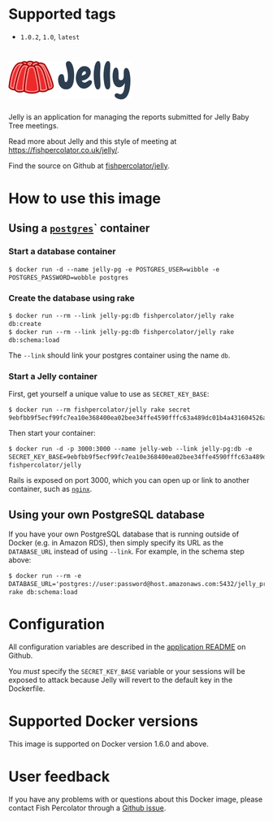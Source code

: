# Supported tags

* `1.0.2`, `1.0`, `latest`

# ![Jelly](https://raw.githubusercontent.com/fishpercolator/jelly/master/app/assets/images/logo-text.png)

Jelly is an application for managing the reports submitted for Jelly
Baby Tree meetings.

Read more about Jelly and this style of meeting at
<https://fishpercolator.co.uk/jelly/>.

Find the source on Github at [fishpercolator/jelly](https://github.com/fishpercolator/jelly).

# How to use this image

## Using a [`postgres`](https://registry.hub.docker.com/u/library/postgres/)` container

### Start a database container

    $ docker run -d --name jelly-pg -e POSTGRES_USER=wibble -e POSTGRES_PASSWORD=wobble postgres

### Create the database using rake

	$ docker run --rm --link jelly-pg:db fishpercolator/jelly rake db:create
	$ docker run --rm --link jelly-pg:db fishpercolator/jelly rake db:schema:load

The `--link` should link your postgres container using the name `db`.

### Start a Jelly container

First, get yourself a unique value to use as `SECRET_KEY_BASE`:

    $ docker run --rm fishpercolator/jelly rake secret
    9ebfbb9f5ecf99fc7ea10e368400ea02bee34ffe4590fffc63a489dc01b4a431604526a6fc5ba6d696282ccb8878aeb1f74b8d56acb1a35415ca2f2d87ab00a2

Then start your container:

	$ docker run -d -p 3000:3000 --name jelly-web --link jelly-pg:db -e SECRET_KEY_BASE=9ebfbb9f5ecf99fc7ea10e368400ea02bee34ffe4590fffc63a489dc01b4a431604526a6fc5ba6d696282ccb8878aeb1f74b8d56acb1a35415ca2f2d87ab00a2 fishpercolator/jelly
	
Rails is exposed on port 3000, which you can open up or link to another container, such as [`nginx`](https://registry.hub.docker.com/u/library/nginx/).

## Using your own PostgreSQL database

If you have your own PostgreSQL database that is running outside of Docker (e.g. in Amazon RDS), then simply specify its URL as the `DATABASE_URL` instead of using `--link`. For example, in the schema step above:

    $ docker run --rm -e DATABASE_URL='postgres://user:password@host.amazonaws.com:5432/jelly_production' rake db:schema:load

# Configuration

All configuration variables are described in the [application README](https://github.com/fishpercolator/jelly/blob/master/README.md) on Github.

You *must* specify the `SECRET_KEY_BASE` variable or your sessions will be exposed to attack because Jelly will revert to the default key in the Dockerfile.

# Supported Docker versions

This image is supported on Docker version 1.6.0 and above.

# User feedback

If you have any problems with or questions about this Docker image, please contact Fish Percolator through a [Github issue](https://github.com/fishpercolator/jelly/issues).
